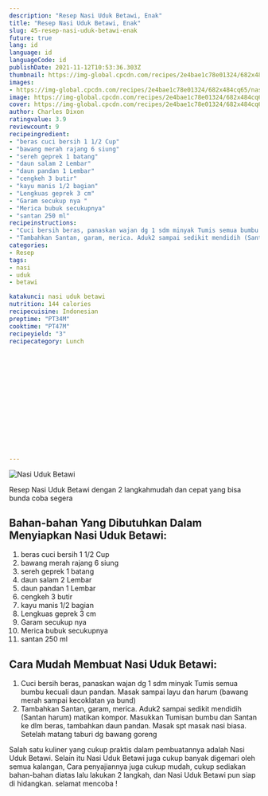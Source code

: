 ```yaml
---
description: "Resep Nasi Uduk Betawi, Enak"
title: "Resep Nasi Uduk Betawi, Enak"
slug: 45-resep-nasi-uduk-betawi-enak
future: true
lang: id
language: id
languageCode: id
publishDate: 2021-11-12T10:53:36.303Z 
thumbnail: https://img-global.cpcdn.com/recipes/2e4bae1c78e01324/682x484cq65/nasi-uduk-betawi-foto-resep-utama.png
images:
- https://img-global.cpcdn.com/recipes/2e4bae1c78e01324/682x484cq65/nasi-uduk-betawi-foto-resep-utama.png
image: https://img-global.cpcdn.com/recipes/2e4bae1c78e01324/682x484cq65/nasi-uduk-betawi-foto-resep-utama.png
cover: https://img-global.cpcdn.com/recipes/2e4bae1c78e01324/682x484cq65/nasi-uduk-betawi-foto-resep-utama.png
author: Charles Dixon
ratingvalue: 3.9
reviewcount: 9
recipeingredient:
- "beras cuci bersih 1 1/2 Cup"
- "bawang merah rajang 6 siung"
- "sereh geprek 1 batang"
- "daun salam 2 Lembar"
- "daun pandan 1 Lembar"
- "cengkeh 3 butir"
- "kayu manis 1/2 bagian"
- "Lengkuas geprek 3 cm"
- "Garam secukup nya "
- "Merica bubuk secukupnya"
- "santan 250 ml"
recipeinstructions:
- "Cuci bersih beras, panaskan wajan dg 1 sdm minyak Tumis semua bumbu kecuali daun pandan. Masak sampai layu dan harum (bawang merah sampai kecoklatan ya bund)"
- "Tambahkan Santan, garam, merica. Aduk2 sampai sedikit mendidih (Santan harum) matikan kompor. Masukkan Tumisan bumbu dan Santan ke dlm beras, tambahkan daun pandan. Masak spt masak nasi biasa. Setelah matang taburi dg bawang goreng"
categories:
- Resep
tags:
- nasi
- uduk
- betawi

katakunci: nasi uduk betawi 
nutrition: 144 calories
recipecuisine: Indonesian
preptime: "PT34M"
cooktime: "PT47M"
recipeyield: "3"
recipecategory: Lunch


     
    
    
    
    
    
    
    
    
    
    
      
    
---
```



![Nasi Uduk Betawi](https://img-global.cpcdn.com/recipes/2e4bae1c78e01324/682x484cq65/nasi-uduk-betawi-foto-resep-utama.png)

Resep Nasi Uduk Betawi    dengan 2 langkahmudah dan cepat yang bisa bunda coba segera

<!--inarticleads1-->

## Bahan-bahan Yang Dibutuhkan Dalam Menyiapkan Nasi Uduk Betawi:

1. beras cuci bersih 1 1/2 Cup
1. bawang merah rajang 6 siung
1. sereh geprek 1 batang
1. daun salam 2 Lembar
1. daun pandan 1 Lembar
1. cengkeh 3 butir
1. kayu manis 1/2 bagian
1. Lengkuas geprek 3 cm
1. Garam secukup nya 
1. Merica bubuk secukupnya
1. santan 250 ml



<!--inarticleads2-->

## Cara Mudah Membuat Nasi Uduk Betawi:

1. Cuci bersih beras, panaskan wajan dg 1 sdm minyak Tumis semua bumbu kecuali daun pandan. Masak sampai layu dan harum (bawang merah sampai kecoklatan ya bund)
1. Tambahkan Santan, garam, merica. Aduk2 sampai sedikit mendidih (Santan harum) matikan kompor. Masukkan Tumisan bumbu dan Santan ke dlm beras, tambahkan daun pandan. Masak spt masak nasi biasa. Setelah matang taburi dg bawang goreng




Salah satu kuliner yang cukup praktis dalam pembuatannya adalah  Nasi Uduk Betawi. Selain itu  Nasi Uduk Betawi  juga cukup banyak digemari oleh semua kalangan, Cara penyajiannya juga cukup mudah, cukup sediakan bahan-bahan diatas lalu lakukan 2 langkah, dan  Nasi Uduk Betawi  pun siap di hidangkan. selamat mencoba !
